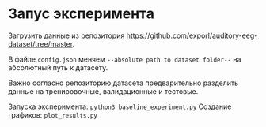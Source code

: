 # Запус эксперимента

Загрузить данные из репозитория https://github.com/exporl/auditory-eeg-dataset/tree/master.

В файле `config.json` меняем `--absolute path to dataset folder--` на абсолютный путь к датасету. 

Важно согласно репозиторию датасета предварительно разделить данные на тренировочные, валидационные и тестовые. 

Запуска эксперимента: `python3 baseline_experiment.py`
Создание графиков: `plot_results.py`